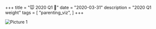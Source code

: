 +++
title = "🐭 2020 Q1 🎨"
date = "2020-03-31"
description = "2020 Q1 weight"
tags = [
    "parenting_viz",
]
+++

![Picture 1](/images/2020Q1_weight.png)